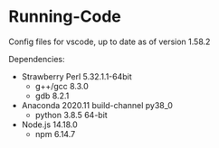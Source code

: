 # Running-Code
Config files for vscode, up to date as of version 1.58.2

Dependencies:
  * Strawberry Perl 5.32.1.1-64bit 
    + g++/gcc 8.3.0 
    + gdb 8.2.1
  * Anaconda 2020.11 build-channel py38_0 
      + python 3.8.5 64-bit 
  * Node.js 14.18.0 
      + npm 6.14.7
